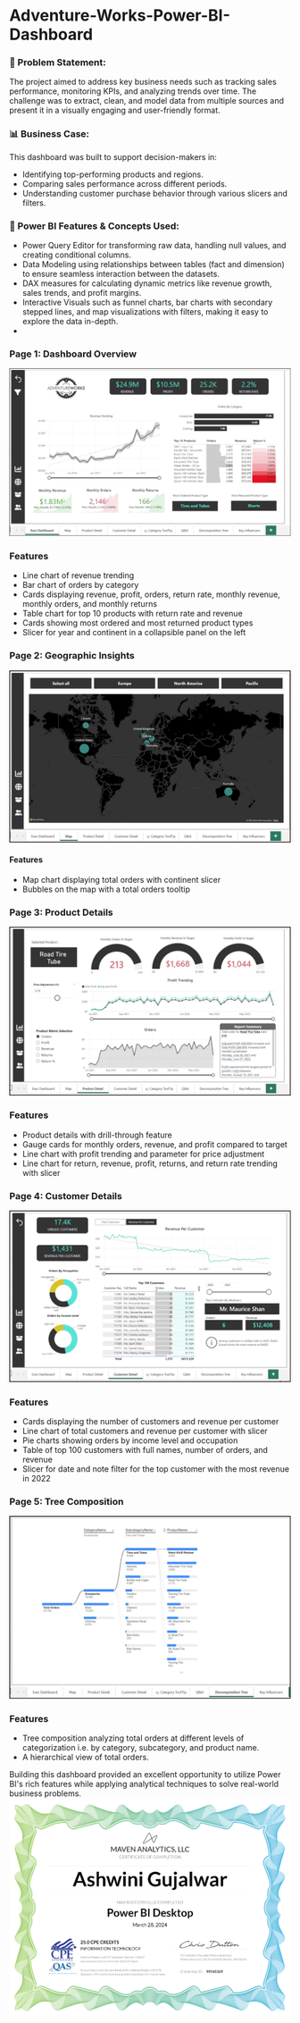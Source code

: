 # Adventure-Works-Power-BI-Dashboard

### 🎯 Problem Statement: 
The project aimed to address key business needs such as tracking sales performance, monitoring KPIs, and analyzing trends over time. The challenge was to extract, clean, and model data from multiple sources and present it in a visually engaging and user-friendly format.

### 📊 Business Case: 
This dashboard was built to support decision-makers in:
- Identifying top-performing products and regions.
- Comparing sales performance across different periods.
- Understanding customer purchase behavior through various slicers and filters.

 ### 🔑 Power BI Features & Concepts Used:

- Power Query Editor for transforming raw data, handling null values, and creating conditional columns.
- Data Modeling using relationships between tables (fact and dimension) to ensure seamless interaction between the datasets.
- DAX measures for calculating dynamic metrics like revenue growth, sales trends, and profit margins.
- Interactive Visuals such as funnel charts, bar charts with secondary stepped lines, and map visualizations with filters, making it easy to explore the data in-depth.
- 
### Page 1: Dashboard Overview
![AdventureWorks Report - Exec Dashboard](https://github.com/agujalwar/Adventure-Works-Power-BI-Dashboard/blob/main/AdventureWorks%20Report%20-%20Exec%20Dashboard.jpg)

### Features
- Line chart of revenue trending
- Bar chart of orders by category
- Cards displaying revenue, profit, orders, return rate, monthly revenue, monthly orders, and monthly returns
- Table chart for top 10 products with return rate and revenue
- Cards showing most ordered and most returned product types
- Slicer for year and continent in a collapsible panel on the left

### Page 2: Geographic Insights
![Map](https://github.com/agujalwar/Adventure-Works-Power-BI-Dashboard/blob/main/AdventureWorks%20Report-Map.jpg)


#### Features
- Map chart displaying total orders with continent slicer
- Bubbles on the map with a total orders tooltip

### Page 3: Product Details

![Product Details](https://github.com/agujalwar/Adventure-Works-Power-BI-Dashboard/blob/main/AdventureWorks%20Report-Product%20Details.jpg)

### Features
- Product details with drill-through feature
- Gauge cards for monthly orders, revenue, and profit compared to target
- Line chart with profit trending and parameter for price adjustment
- Line chart for return, revenue, profit, returns, and return rate trending with slicer

 ### Page 4: Customer Details
 
![Customer Detail](https://github.com/agujalwar/Adventure-Works-Power-BI-Dashboard/blob/main/AdventureWorks%20Report-%20Customer%20Detail.jpg) 

### Features
- Cards displaying the number of customers and revenue per customer
- Line chart of total customers and revenue per customer with slicer
- Pie charts showing orders by income level and occupation
- Table of top 100 customers with full names, number of orders, and revenue
- Slicer for date and note filter for the top customer with the most revenue in 2022

### Page 5: Tree Composition

![Tree Composition](https://github.com/agujalwar/Adventure-Works-Power-BI-Dashboard/blob/main/AdventureWorks%20Report%20-%20Tree%20Composition.jpg)

### Features
- Tree composition analyzing total orders at different levels of categorization i.e. by category, subcategory, and product name.
- A hierarchical view of total orders.

Building this dashboard provided an excellent opportunity to utilize Power BI's rich features while applying analytical techniques to solve real-world business problems.
![Certificate](https://github.com/agujalwar/Adventure-Works-Power-BI-Dashboard/blob/main/Certification%20of%20completion.png)


